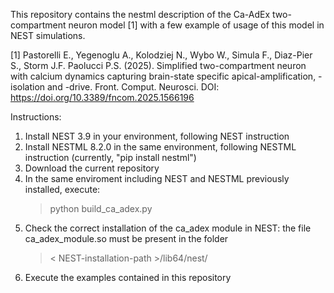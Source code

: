 This repository contains the nestml description of the Ca-AdEx two-compartment neuron model [1]
with a few example of usage of this model in NEST simulations.

[1] Pastorelli E., Yegenoglu A., Kolodziej N., Wybo W., Simula F., Diaz-Pier S.,
    Storm J.F. Paolucci P.S. (2025). Simplified two-compartment neuron with calcium dynamics
    capturing brain-state specific apical-amplification, -isolation and -drive.
    Front. Comput. Neurosci. DOI: https://doi.org/10.3389/fncom.2025.1566196


Instructions:
1) Install NEST 3.9 in your environment, following NEST instruction
2) Install NESTML 8.2.0 in the same environment, following NESTML instruction
    (currently, "pip install nestml")
3) Download the current repository
4) In the same enviroment including NEST and NESTML previously installed, execute:
    > python build_ca_adex.py
5) Check the correct installation of the ca_adex module in NEST:
    the file ca_adex_module.so must be present in the folder
   >  < NEST-installation-path >/lib64/nest/
7) Execute the examples contained in this repository 
